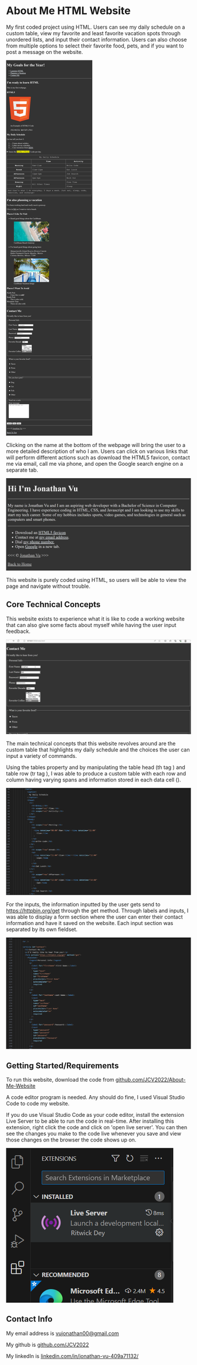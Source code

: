 # About Me HTML Website

My first coded project using HTML. Users can see my daily schedule on a custom table, view my favorite and least favorite vacation spots through unordered lists, and input their contact information. Users can also choose from multiple options to select their favorite food, pets, and if you want to post a message on the website.

![](img/home.png)

Clicking on the name at the bottom of the webpage will bring the user to a more detailed description of who I am. Users can click on various links that will perform different actions such as download the HTML5 favicon, contact me via email, call me via phone, and open the Google search engine on a separate tab. 

![](img/about.png)

This website is purely coded using HTML, so users will be able to view the page and navigate without trouble. 

## Core Technical Concepts

This website exists to experience what it is like to code a working website that can also give some facts about myself while having the user input feedback.

![about_me](img/about_me.gif)

The main technical concepts that this website revolves around are the custom table that highlights my daily schedule and the choices the user can input a variety of commands. 

Using the tables property and by manipulating the table head (th tag <th>) and table row (tr tag <tr>), I was able to produce a custom table with each row and column having varying spans and information stored in each data cell (<td>). 

![](img/html.png)

For the inputs, the information inputted by the user gets send to https://httpbin.org/get through the get method. Through labels and inputs, I was able to display a form section where the user can enter their contact information and have it saved on the website. Each input section was separated by its own fieldset.

![](img/html1.png)

## Getting Started/Requirements

To run this website, download the code from [github.com/JCV2022/About-Me-Website](https://github.com/JCV2022/About-Me-Website)

A code editor program is needed. Any should do fine, I used Visual Studio Code to code my website.

If you do use Visual Studio Code as your code editor, install the extension Live Server to be able to run the code in real-time. After installing this extension, right click the code and click on 'open live server'. You can then see the changes you make to the code live whenever you save and view those changes on the browser the code shows up on.

![](img/liveserver.png)

## Contact Info

My email address is vujonathan00@gmail.com

My github is [github.com/JCV2022](https://github.com/JCV2022/About-Me-Website)

My linkedIn is [linkedin.com/in/jonathan-vu-409a71132/](https://github.com/JCV2022/About-Me-Website)
